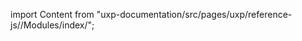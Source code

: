 
import Content from "uxp-documentation/src/pages/uxp/reference-js//Modules/index/";

<Content query="product=photoshop"/>
